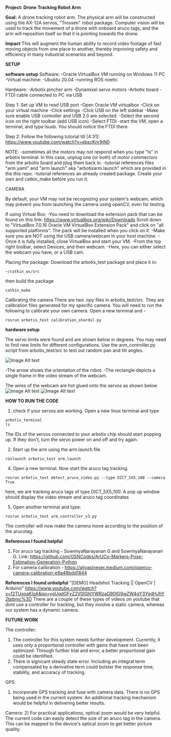 **Project: Drone Tracking Robot Arm**

**Goal:**
A drone tracking robot arm. The physical arm will be constructed using the AX-12A servos, "Trossen" robot package. 
Computer vision will be used to track the movement of a drone with onboard aruco tags, and the arm will reposition itself so that it is pointing towards the drone. 

**Impact**
This will augment the human ability to record video footage of fast moving objects from one place to another, thereby improving safety and efficiency in many industrial scenarios and beyond. 

**SETUP**

**software setup**
Software: -Oracle VirtualBox VM running on Windows 11 PC -Virtual machine: -Ububtu 20.04 -running ROS noetic

Hardware: -Arbotix pincher arm -Dynamixel servo motors -Arbotix board -FTDI cable connected to PC via USB

Step 1: Set up VM to read USB port -Open Oracle VM virtualbox -Click on your virtual machine -Click settings -Click USB on the left sidebar -Make sure enable USB controller and USB 2.0 are selected. -Select the second icon on the right toolbar (add USB icon) -Select FTDI -start the VM, open a terminal, and type lsusb. You should notice the FTDI there.

Step 2: Follow the following tutorial till [4:31]: https://www.youtube.com/watch?v=ebscKnr9jN0

NOTE: -sometimes all the motors may not respond when you type "ls" in arbotix terminal. In this case, unplug one (or both) of motor commectors from the arbotix board and plug them back in. -tutorial references files "arm.yaml" and "arm.launch" aka "arbotixarm.launch" which are provided in the this repo. -tutorial references an already created package. Create your own and catkin_make before you run it.

CAMERA

By default, your VM may not be recognizing your system's webcam, which may prevent you from launching the camera using openCV, even for testing.

If using Virtual Box: -You need to download the extension pack that can be found on this link: https://www.virtualbox.org/wiki/Downloads Scroll down to "VirtualBox 7.0.16 Oracle VM VirtualBox Extension Pack" and click on "all supported platforms". The pack will be installed when you click on it. -Make sure you are NOT using the USB camera/webcam in your host machine. -Once it is fully installed, close VirtualBox and start your VM.
-From the top right toolbar, select Devices, and then webcam. -Here, you can either select the webcam you have, or a USB cam.

Placing the package:
Download the arbotix_test package and place it in:
```
~/catkin_ws/src
```

then build the package
```
catkin_make
```

Calibrating the camera
There are two .npy files in arbotix_test/src. They are calibration files generated for my specific camera. You will need to run the following to calibrate  your own camera. Open a new terminal and -
```
rosrun arbotix_test calibration_shardul.py
```

**hardware setup**

The servo limits were found and are shown below in degrees. You may need to find new limits for different configurations. Use the arm_controller.py script 
from arbotix_test/src to test out random pan and tilt angles.

![Image Alt text](images/hardware_setup.jpeg)

-The arrow shows the orientation of the robot.
-The rectangle depicts a single frame in the video stream of the webcam.

The wires of the webcam are hot glued onto the servos as shown below
![Image Alt text](images/hard1.jpeg)
![Image Alt text](images/hard2.jpeg)




**HOW TO RUN THE CODE**

1) check if your servos are working. Open a new linux terminal and type
```
arbotix_terminal
ls
```

The IDs of the servos connected to your arbotix chip should start popping up. If they don't, turn the servo power on and off and try again.


2) Start up the arm using the arm.launch file
```
roslaunch arbotix_test arm.launch
```
  
4) Open a new terminal. Now start the aruco tag tracking. 
```
rosrun arbotix_test detect_aruco_video.py --type DICT_5X5_100 --camera True
```
here, we are tracking aruco tags of type DICT_5X5_100. 
A pop up window should display the video stream and aruco tag coordinates

5) Open another terminal and type:
```
rosrun arbotix_test arm_controller_v3.py
```
The controller will now make the camera move according to the position of the arucotag.

**References I found helpful**
1) For aruco tag tracking - SowmiyaNarayanan G and SowmiyaNarayanan G. Link: https://github.com/GSNCodes/ArUCo-Markers-Pose-Estimation-Generation-Python
2) For camera calibration - https://aliyasineser.medium.com/opencv-camera-calibration-e9a48bdd1844

**References I found unhelpful**
"[DEMO] Headshot Tracking || OpenCV | Arduino" https://www.youtube.com/watch?v=f2TUxoaKIsA&pp=ygUgdGFyZ2V0IGhlYWRzaG90IG9wZW4gY3YgdHJhY2tpbmc%3D
There are a couple of these types of videos on youtube that dont use a controller for tracking, but they involve a static camera, whereas our system has a
dynamic camera.


**FUTURE WORK**

The controller:
1) The controller for this system needs further development. Currently, it uses only a proportional controller with gains that have not been optimized. Through further trial and error, a better proportional gain could be identified.
2) There is signicant steady state error. Including an integral term compensated by a derivative term could bolster the response time, stability, and accuracy of tracking.

GPS:
1) Incorporate GPS tracking and fuse with camera data. There is no GPS being used in the current system. An additional tracking mechanism would be helpful in delivering better results.

Camera:
2) For practical applications, optical zoom would be very helpful. The current code can easily detect the size of an aruco tag in the camera. This can be mapped to the device's optical zoom to get better picture quality.
